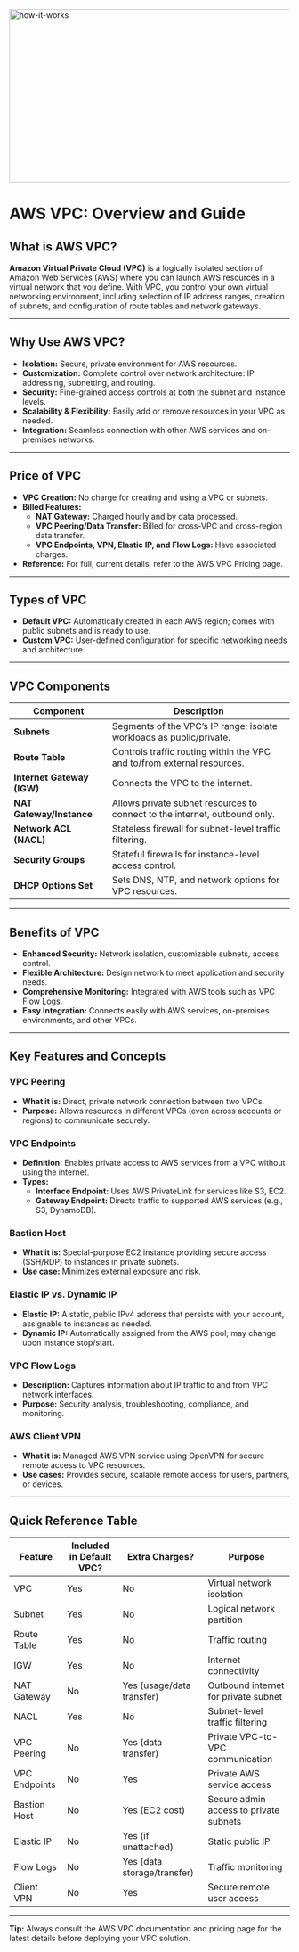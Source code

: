 <img width="521" height="311" alt="how-it-works" src="https://github.com/user-attachments/assets/079431c6-b836-4bdd-8948-12499dbdd267" />

# AWS VPC: Overview and Guide

## What is AWS VPC?

**Amazon Virtual Private Cloud (VPC)** is a logically isolated section of Amazon Web Services (AWS) where you can launch AWS resources in a virtual network that you define. With VPC, you control your own virtual networking environment, including selection of IP address ranges, creation of subnets, and configuration of route tables and network gateways.

---

## Why Use AWS VPC?

- **Isolation:** Secure, private environment for AWS resources.
- **Customization:** Complete control over network architecture: IP addressing, subnetting, and routing.
- **Security:** Fine-grained access controls at both the subnet and instance levels.
- **Scalability & Flexibility:** Easily add or remove resources in your VPC as needed.
- **Integration:** Seamless connection with other AWS services and on-premises networks.

---

## Price of VPC

- **VPC Creation:** No charge for creating and using a VPC or subnets.
- **Billed Features:**
  - **NAT Gateway:** Charged hourly and by data processed.
  - **VPC Peering/Data Transfer:** Billed for cross-VPC and cross-region data transfer.
  - **VPC Endpoints, VPN, Elastic IP, and Flow Logs:** Have associated charges.
- **Reference:** For full, current details, refer to the AWS VPC Pricing page.

---

## Types of VPC

- **Default VPC:** Automatically created in each AWS region; comes with public subnets and is ready to use.
- **Custom VPC:** User-defined configuration for specific networking needs and architecture.

---

## VPC Components

| Component                  | Description                                                              |
|----------------------------|--------------------------------------------------------------------------|
| **Subnets**                | Segments of the VPC’s IP range; isolate workloads as public/private.     |
| **Route Table**            | Controls traffic routing within the VPC and to/from external resources.  |
| **Internet Gateway (IGW)** | Connects the VPC to the internet.                                       |
| **NAT Gateway/Instance**   | Allows private subnet resources to connect to the internet, outbound only.|
| **Network ACL (NACL)**     | Stateless firewall for subnet-level traffic filtering.                   |
| **Security Groups**        | Stateful firewalls for instance-level access control.                    |
| **DHCP Options Set**       | Sets DNS, NTP, and network options for VPC resources.                    |

---

## Benefits of VPC

- **Enhanced Security:** Network isolation, customizable subnets, access control.
- **Flexible Architecture:** Design network to meet application and security needs.
- **Comprehensive Monitoring:** Integrated with AWS tools such as VPC Flow Logs.
- **Easy Integration:** Connects easily with AWS services, on-premises environments, and other VPCs.

---

## Key Features and Concepts

### VPC Peering

- **What it is:** Direct, private network connection between two VPCs.
- **Purpose:** Allows resources in different VPCs (even across accounts or regions) to communicate securely.

### VPC Endpoints

- **Definition:** Enables private access to AWS services from a VPC without using the internet.
- **Types:**
  - **Interface Endpoint:** Uses AWS PrivateLink for services like S3, EC2.
  - **Gateway Endpoint:** Directs traffic to supported AWS services (e.g., S3, DynamoDB).

### Bastion Host

- **What it is:** Special-purpose EC2 instance providing secure access (SSH/RDP) to instances in private subnets.
- **Use case:** Minimizes external exposure and risk.

### Elastic IP vs. Dynamic IP

- **Elastic IP:** A static, public IPv4 address that persists with your account, assignable to instances as needed.
- **Dynamic IP:** Automatically assigned from the AWS pool; may change upon instance stop/start.

### VPC Flow Logs

- **Description:** Captures information about IP traffic to and from VPC network interfaces.
- **Purpose:** Security analysis, troubleshooting, compliance, and monitoring.

### AWS Client VPN

- **What it is:** Managed AWS VPN service using OpenVPN for secure remote access to VPC resources.
- **Use cases:** Provides secure, scalable remote access for users, partners, or devices.

---

## Quick Reference Table

| Feature              | Included in Default VPC? | Extra Charges?              | Purpose                                |
|----------------------|-------------------------|-----------------------------|----------------------------------------|
| VPC                  | Yes                     | No                          | Virtual network isolation              |
| Subnet               | Yes                     | No                          | Logical network partition              |
| Route Table          | Yes                     | No                          | Traffic routing                        |
| IGW                  | Yes                     | No                          | Internet connectivity                  |
| NAT Gateway          | No                      | Yes (usage/data transfer)   | Outbound internet for private subnet   |
| NACL                 | Yes                     | No                          | Subnet-level traffic filtering         |
| VPC Peering          | No                      | Yes (data transfer)         | Private VPC-to-VPC communication       |
| VPC Endpoints        | No                      | Yes                         | Private AWS service access             |
| Bastion Host         | No                      | Yes (EC2 cost)              | Secure admin access to private subnets |
| Elastic IP           | No                      | Yes (if unattached)         | Static public IP                       |
| Flow Logs            | No                      | Yes (data storage/transfer) | Traffic monitoring                     |
| Client VPN           | No                      | Yes                         | Secure remote user access              |

---

**Tip:** Always consult the AWS VPC documentation and pricing page for the latest details before deploying your VPC solution.
